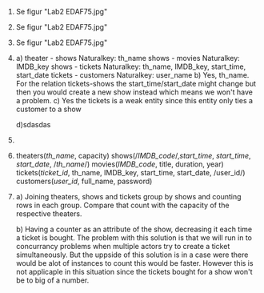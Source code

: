 1) Se figur "Lab2 EDAF75.jpg"
2) Se figur "Lab2 EDAF75.jpg"
3) Se figur "Lab2 EDAF75.jpg"
4)
    a) theater - shows    Naturalkey: th_name
        shows - movies    Naturalkey: IMDB_key
        shows - tickets   Naturalkey: th_name, IMDB_key, start_time, start_date
        tickets - customers Naturalkey: user_name 
    b)  Yes, th_name.
        For the relation tickets-shows the start_time/start_date might change but then you would create a new show instead which means we won't have a problem.
    c) Yes the tickets is a weak entity since this entity only ties a customer to a show

    d)sdasdas



5)
6)
    theaters(_th_name_, capacity)
    shows(/_IMDB_code_/,_start_time_, _start_time_, _start_date_, /_th_name_/)
    movies(_IMDB_code_, title, duration, year)
    tickets(_ticket_id_, th_name, IMDB_key, start_time, start_date, /user_id/)
    customers(_user_id_, full_name, password)
7)
    a) Joining theaters, shows and tickets group by shows and counting rows in each group. Compare that count with the capacity of the respective theaters.

    b) Having a counter as an attribute of the show, decreasing it each time a ticket is bought. The problem with this solution is that we will run in to concurrancy problems when multiple actors try to create a ticket simultaneously. But the uppside of this solution is in a case were there would be alot of instances to count this would be faster. However this is not applicaple in this situation since the tickets bought for a show won't be to big of a number.  
